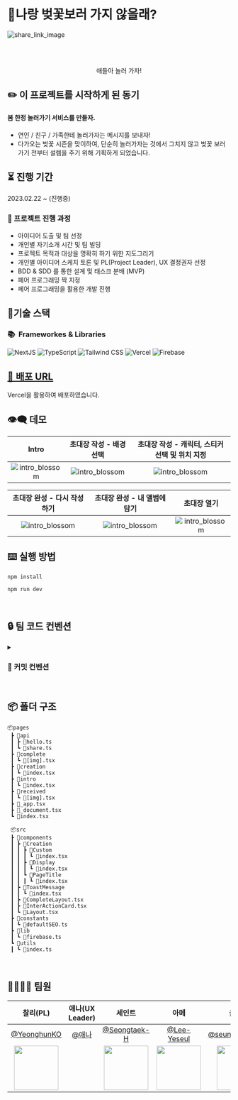 # 🌸나랑 벚꽃보러 가지 않을래?

![share_link_image](https://user-images.githubusercontent.com/65995664/221506826-234c3499-3d48-459a-a0f0-9c63b705a005.png)

<br/>
<br/>
<p align="center">
애들아 놀러 가자!
</p>


## ✏️ 이 프로젝트를 시작하게 된 동기
#### 봄 한정 놀러가기 서비스를 만들자.
- 연인 / 친구 / 가족한테 놀러가자는 메시지를 보내자!
- 다가오는 벚꽃 시즌을 맞이하여, 단순히 놀러가자는 것에서 그치지 않고 벚꽃 보러 가기 전부터 설렘을 주기 위해 기획하게 되었습니다. 


## ⏳ 진행 기간
2023.02.22 ~ (진행중)

### 📃 프로젝트 진행 과정
- 아이디어 도출 및 팀 선정
- 개인별 자기소개 시간 및 팀 빌딩
- 프로젝트 목적과 대상을 명확히 하기 위한 지도그리기 
- 개인별 아이디어 스케치 토론 및 PL(Project Leader), UX 결정권자 선정
- BDD & SDD 를 통한 설계 및 태스크 분배 (MVP)
- 페어 프로그래밍 짝 지정 
- 페어 프로그래밍을 활용한 개발 진행

## 🤖기술 스택

### 📚&nbsp;&nbsp;Frameworkes & Libraries

<img alt="NextJS" src ="https://img.shields.io/badge/Next.js-000000?&style=flat&logo=Next.js&logoColor=white"/> <img alt="TypeScript" src ="https://img.shields.io/badge/TypeScript-3178C6?&style=flat&logo=TypeScript&logoColor=white"/>
<img alt="Tailwind CSS" src ="https://img.shields.io/badge/Tailwind CSS-06B6D4?&style=flat&logo=Tailwind&logoColor=white"/>
<img alt="Vercel" src ="https://img.shields.io/badge/Vercel-000000?&style=flat&logo=Vercel&logoColor=white"/>
<img alt="Firebase" src ="https://img.shields.io/badge/Firebase-FFCA28?&style=flat&logo=Firebase&logoColor=white"/>
</br>



## [🔗 배포 URL](https://cherryblossom-ten.vercel.app/)
Vercel을 활용하여 배포하였습니다.

## 👁‍🗨 데모


|   Intro    |   초대장 작성 - 배경 선택     |  초대장 작성 - 캐릭터, 스티커 선택 및 위치 지정 |
| :-------------------------: |  :-------------------------: | :-------------------------: | 
| ![intro_blossom](https://user-images.githubusercontent.com/59612529/221515585-7a65be88-74d0-40ba-9c75-06bffda1f187.gif)| ![intro_blossom](https://user-images.githubusercontent.com/59612529/221515585-7a65be88-74d0-40ba-9c75-06bffda1f187.gif) | ![intro_blossom](https://user-images.githubusercontent.com/59612529/221515585-7a65be88-74d0-40ba-9c75-06bffda1f187.gif) |

|   초대장 완성 - 다시 작성하기    |   초대장 완성 -  내 앨범에 담기     |  초대장 열기 |
| :-------------------------: |  :-------------------------: | :-------------------------: | 
| ![intro_blossom](https://user-images.githubusercontent.com/59612529/221515585-7a65be88-74d0-40ba-9c75-06bffda1f187.gif)| ![intro_blossom](https://user-images.githubusercontent.com/59612529/221515585-7a65be88-74d0-40ba-9c75-06bffda1f187.gif) | ![intro_blossom](https://user-images.githubusercontent.com/59612529/221515585-7a65be88-74d0-40ba-9c75-06bffda1f187.gif) |



## ⌨️ 실행 방법

```tsx
npm install

npm run dev

```    
  
</br>

## 🔒 팀 코드 컨벤션

<details>
<summary><h3>💬 커밋 컨벤션</h3></summary>
<div markdown="1">

#### 💬 Commit Type and Description

| 커밋명   | 내용                                        |
| -------- | ------------------------------------------- |
| feat     | 파일, 폴더, 새로운 기능 추가                |
| fix      | 버그 수정                                   |
| docs     | 제품 코드 수정 없음                         |
| style    | 코드 형식, 정렬, 주석 등의 변경             |
| refactor | 코드 리팩토링                               |
| test     | 테스트 코드 추가                            |
| chore    | 환경설정, 빌드 업무, 패키지 매니저 설정등.. |
| hotfix   | 치명적이거나 급한 버그 수정                 |
| delete   | 사용하지 않는 변수, 파일 etc 삭제           |


 
</div>
</details>


</br>


## 📦 폴더 구조

```
📦pages
 ┣ 📂api
 ┃ ┣ 📜hello.ts
 ┃ ┗ 📜share.ts
 ┣ 📂complete
 ┃ ┗ 📜[img].tsx
 ┣ 📂creation
 ┃ ┗ 📜index.tsx
 ┣ 📂intro
 ┃ ┗ 📜index.tsx
 ┣ 📂received
 ┃ ┗ 📜[img].tsx
 ┣ 📜_app.tsx
 ┣ 📜_document.tsx
 ┗ 📜index.tsx
 
 📦src
 ┣ 📂components
 ┃ ┣ 📂Creation
 ┃ ┃ ┣ 📂Custom
 ┃ ┃ ┃ ┗ 📜index.tsx
 ┃ ┃ ┣ 📂Display
 ┃ ┃ ┃ ┗ 📜index.tsx
 ┃ ┃ ┗ 📂PageTitle
 ┃ ┃ ┃ ┗ 📜index.tsx
 ┃ ┣ 📂ToastMessage
 ┃ ┃ ┗ 📜index.tsx
 ┃ ┣ 📜CompleteLayout.tsx
 ┃ ┣ 📜InterActionCard.tsx
 ┃ ┗ 📜Layout.tsx
 ┣ 📂constants
 ┃ ┗ 📜defaultSEO.ts
 ┣ 📂lib
 ┃ ┗ 📜firebase.ts
 ┗ 📂utils
 ┃ ┗ 📜index.ts
```

</br>

## 👨‍👩‍👧‍👦 팀원



|   찰리(PL)   |   애나(UX Leader)   |   세인트   |   아메   |   울버린   |   조조   |   셀   |
|:----------:|:----------:|:----------:|:----------:|:----------:|:----------:|:----------:|
|[@YeonghunKO](https://github.com/YeonghunKO)|[@애나](https://github.com/) | [@Seongtaek-H](https://github.com/Seongtaek-H)  | [@Lee-Yeseul](https://github.com/Lee-Yeseul) | [@seunghoonKang](https://github.com/seunghoonKang) | [@seonghun0828](https://github.com/seonghun0828) | [@devysi0827](https://github.com/devysi0827)|
|<img src="https://avatars.githubusercontent.com/YeonghunKO" width="100">|<div width="100" alt="애나" />|<img src="https://avatars.githubusercontent.com/Seongtaek-H" width="100">|<img src="https://avatars.githubusercontent.com/Lee-Yeseul" width="100">|<img src="https://avatars.githubusercontent.com/seunghoonKang" width="100">|<img src="https://avatars.githubusercontent.com/seonghun0828" width="100">|<img src="https://avatars.githubusercontent.com/devysi0827" width="100">|
<br>
